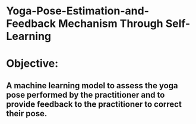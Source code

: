 # Yoga-Pose-Estimation-and-Feedback Mechanism Through Self-Learning

# Objective:

## A machine learning model to assess the yoga pose performed by the practitioner and to provide feedback to the practitioner to correct their pose. 
